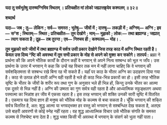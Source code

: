 **यदा तु सर्वभूतेषु दारुष्वग्निमिव स्थितम् ।** **प्रतिचक्षीत मां लोको जह्यात्तह्र्येव कश्मलम् ॥ ३२॥** 

**शब्दार्थ** 

**यदा—** **जब** **; तु—** **लेकिन** **; सर्व—** **समस्त** **; भूतेषु—** **जीवों में** **; दारुषु—** **लकड़ी में** **; अग्निम्—** **अग्नि** **; इव—** **स²श** **; स्थितम्—** **स्थित** **; प्रतिचक्षीत—** **तुम देखोगे** **; माम्—** **मुझको** **; लोक:—** **तथा ब्रह्माण्ड** **; जह्यात्—** **त्याग सकता है** **; तॢह—** **तब तुरन्त** **; एव—** **निश्चय ही** **; कश्मलम्—** **मोह।** **.** 

**तुम मुझको सारे जीवों में तथा ब्रह्माण्ड में सर्वत्र उसी प्रकार देखोगे जिस तरह काठ में अग्नि** **स्थित रहती है। केवल उस दिव्य ²ष्टि की अवस्था में तुम सभी प्रकार के मोह से अपने को मुक्त** **कर सकोगे।** **तात्पर्य :** ब्रह्मा ने प्रार्थना की कि अपने भौतिक कार्यों के दौरान कहीं वे भगवान् से अपने नित्य सश्बन्ध को भूल न जाँय। उस प्रार्थना के उत्तर में भगवान् ने कहा कि उन्हें यह विचार तक मन में नहीं लाना चाहिए कि वे भगवान् की सर्वशकि्तमत्ता से सश्बन्ध रखे बिना रह भी सकते हैं। यहाँ पर काठ के भीतर अग्नि का उदाहरण दिया गया है। काठ से उत्पन्न होने वाली अग्नि वही रहती है भले ही काठ भिन्न-भिन्न प्रकारों का हो। इसी तरह भौतिक सृष्टि के भीतर के जीवों के शरीर रूप तथा गुण के अनुसार भले ही भिन्न हों, किन्तु उनके भीतर का आत्मा एक दूसरे से भिन्न नहीं है। अग्नि की उष्मता का गुण सर्वत्र वही रहता है और आध्यात्मिक स्फुङ्क्षलग अथवा परमात्मा का भिन्नांश हर जीव में एकसा रहता है। इस तरह भगवान् की शक्ति उनकी सारी सृष्टि में वितरित है। एकमात्र यह दिव्य ज्ञान ही मनुष्य को भौतिक मोह के कल्मष से बचा सकता है। चूँकि भगवान् की शकि्त सर्वत्र वितरित है, अत: शुद्ध आत्मा या भगवद्भक्त हर वस्तु को भगवान् से सश्बन्धित देख सकता है, अतएव उसे बाहरी आवरणों से कोई स्नेह नहीं रहता। वह शुद्ध आध्यात्मिक विचार उसे भौतिक संगति के समस्त कल्मष से निश्चेष्ट बना देता है। शुद्ध भक्त किसी भी अवस्था में भगवान् के संसर्ग को भुला नहीं पाता।  